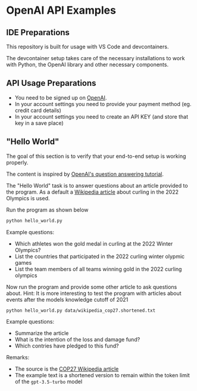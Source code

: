 # OpenAI API Examples

## IDE Preparations

This repository is built for usage with VS Code and devcontainers.

The devcontainer setup takes care of the necessary installations to work with Python, the OpenAI library and other necessary components.

## API Usage Preparations

* You need to be signed up on [OpenAI](https://platform.openai.com/).
* In your account settings you need to provide your payment method (eg. credit card details)
* In your account settings you need to create an API KEY (and store that key in a save place)

## "Hello World"

The goal of this section is to verify that your end-to-end setup is working properly.

The content is inspired by [OpenAI's question answering tutorial](https://github.com/openai/openai-cookbook/blob/main/examples/Question_answering_using_embeddings.ipynb).

The "Hello World" task is to answer questions about an article provided to the program.
As a default a [Wikipedia article](https://en.wikipedia.org/wiki/Curling_at_the_2022_Winter_Olympics) about curling in the 2022 Olympics is used.

Run the program as shown below

```bash
python hello_world.py
```

Example questions:

* Which athletes won the gold medal in curling at the 2022 Winter Olympics?
* List the countries that participated in the 2022 curling winter olypmic games
* List the team members of all teams winning gold in the 2022 curling olympics

Now run the program and provide some other article to ask questions about.
Hint: It is more interesting to test the program with articles about events after the models knowledge cutoff of 2021

```bash
python hello_world.py data/wikipedia_cop27.shortened.txt
```

Example questions:

* Summarize the article
* What is the intention of the loss and damage fund?
* Which contries have pledged to this fund?

Remarks:
* The source is the [COP27 Wikipedia article](https://en.wikipedia.org/wiki/2022_United_Nations_Climate_Change_Conference)
* The example text is a shortened version to remain within the token limit of the `gpt-3.5-turbo` model
